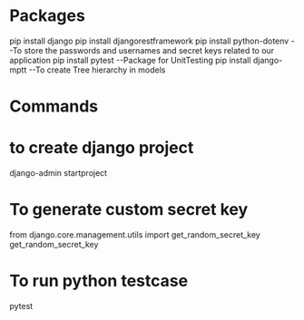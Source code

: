 # Packages

pip install django
pip install djangorestframework
pip install python-dotenv --To store the passwords and usernames and secret keys related to our application
pip install pytest --Package for UnitTesting
pip install django-mptt --To create Tree hierarchy in models

# Commands

# to create django project
django-admin startproject

# To generate custom secret key
from django.core.management.utils import get_random_secret_key
get_random_secret_key

# To run python testcase
pytest
